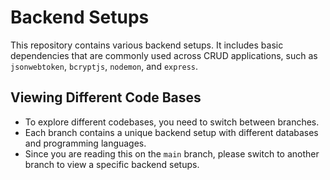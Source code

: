 # Backend Setups

This repository contains various backend setups. It includes basic dependencies that are commonly used across CRUD applications, such as `jsonwebtoken`, `bcryptjs`, `nodemon`, and `express`.

## Viewing Different Code Bases

- To explore different codebases, you need to switch between branches.
- Each branch contains a unique backend setup with different databases and programming languages.
- Since you are reading this on the `main` branch, please switch to another branch to view a specific backend setups.
